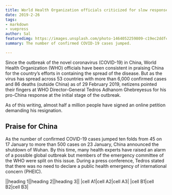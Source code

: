 ```yaml
---
title: World Health Organization officials criticized for slow response
date: 2019-2-26
tags:
- markdown
- vuepress
author: Sal
featuredimg: https://images.unsplash.com/photo-1464052259809-c19ec2ddfc5f?ixlib=rb-1.2.1&auto=format&fit=crop&w=1355&q=80
summary: The number of confirmed COVID-19 cases jumped.

---
```

Since the outbreak of the novel coronavirus (COVID-19) in China, World Health Organization (WHO) officials have been consistent in praising China for the country’s efforts in containing the spread of the disease. But as the virus has spread across 53 countries with more than 6,000 confirmed cases and 86 deaths (outside China) as of 29 February 2019, netizens pointed their fingers at WHO Director-General Tedros Adhanom Ghebreyesus for his pro-China response at the initial stage of the outbreak.

As of this writing, almost half a million people have signed an online petition demanding his resignation.

## Praise for China

As the number of confirmed COVID-19 cases jumped ten folds from 45 on 17 January to more than 500 cases on 23 January, China announced the shutdown of Wuhan. By this time, many health experts have raised an alarm of a possible global outbreak but members of the emergency committee of the WHO were split on this issue. During a press conference, Tedros stated that there was no need to declare a public health emergency of international concern (PHEIC).

||heading 1||heading 2||heading 3||
|cell A1|cell A2|cell A3|
|cell B1|cell B2|cell B3|
